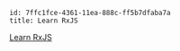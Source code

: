 ```
id: 7ffc1fce-4361-11ea-888c-ff5b7dfaba7a
title: Learn RxJS
```

[Learn RxJS](https://www.learnrxjs.io/)
